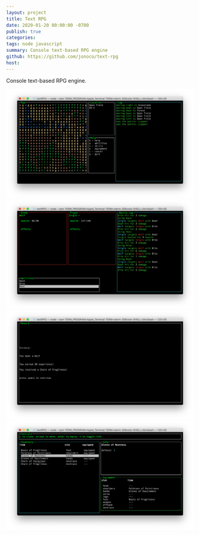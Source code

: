```yaml
---
layout: project
title: Text RPG
date: 2020-01-20 00:00:00 -0700
publish: true
categories: 
tags: node javascript
summary: Console text-based RPG engine
github: https://github.com/jonoco/text-rpg
host: 
---
```

Console text-based RPG engine.

![map](/assets/images/text-rpg_0.png)
![battle](/assets/images/text-rpg_1.png)
![victory](/assets/images/text-rpg_2.png)
![equipment](/assets/images/text-rpg_3.png)
